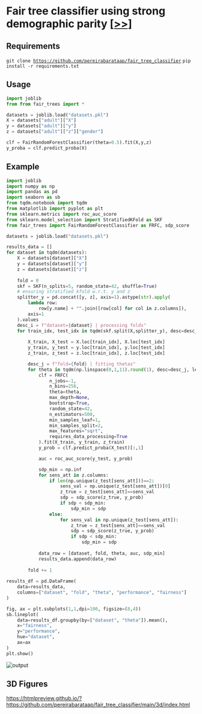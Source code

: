 # Fair tree classifier using strong demographic parity <a href="https://link.springer.com/article/10.1007/s10994-023-06376-z" target="blank">[>>]</a>

## Requirements
<code>git clone https://github.com/pereirabarataap/fair_tree_classifier</code>
<code>pip install -r requirements.txt</code>

## Usage
```python
import joblib
from from fair_trees import *

datasets = joblib.load("datasets.pkl")
X = datasets["adult"]["X"]
y = datasets["adult"]["y"]
z = datasets["adult"]["z"]["gender"]

clf = FairRandomForestClassifier(theta=0.5).fit(X,y,z)
y_proba = clf.predict_proba(X)
```
## Example
```python
import joblib
import numpy as np
import pandas as pd
import seaborn as sb
from tqdm.notebook import tqdm
from matplotlib import pyplot as plt
from sklearn.metrics import roc_auc_score
from sklearn.model_selection import StratifiedKFold as SKF
from fair_trees import FairRandomForestClassifier as FRFC, sdp_score

datasets = joblib.load("datasets.pkl")

results_data = []
for dataset in tqdm(datasets):
    X = datasets[dataset]["X"]
    y = datasets[dataset]["y"]
    z = datasets[dataset]["z"]
    
    fold = 0
    skf = SKF(n_splits=5, random_state=42, shuffle=True)
    # ensuring stratified kfold w.r.t. y and z
    splitter_y = pd.concat([y, z], axis=1).astype(str).apply(
        lambda row:
            row[y.name] + "".join([row[col] for col in z.columns]),
        axis=1
    ).values
    desc_i = f"dataset={dataset} | processing folds"
    for train_idx, test_idx in tqdm(skf.split(X,splitter_y), desc=desc_i, leave=False):
        
        X_train, X_test = X.loc[train_idx], X.loc[test_idx]
        y_train, y_test = y.loc[train_idx], y.loc[test_idx]
        z_train, z_test = z.loc[train_idx], z.loc[test_idx]

        desc_j = f"fold={fold} | fitting thetas"
        for theta in tqdm(np.linspace(0,1,11).round(1), desc=desc_j, leave=False):
            clf = FRFC(
                n_jobs=-1,
                n_bins=256,
                theta=theta,
                max_depth=None,
                bootstrap=True,
                random_state=42,
                n_estimators=500,
                min_samples_leaf=1,
                min_samples_split=2,
                max_features="sqrt",
                requires_data_processing=True
            ).fit(X_train, y_train, z_train)
            y_prob = clf.predict_proba(X_test)[:,1]

            auc = roc_auc_score(y_test, y_prob)

            sdp_min = np.inf
            for sens_att in z.columns:
                if len(np.unique(z_test[sens_att]))==2:
                    sens_val = np.unique(z_test[sens_att])[0]
                    z_true = z_test[sens_att]==sens_val
                    sdp = sdp_score(z_true, y_prob)
                    if sdp < sdp_min:
                        sdp_min = sdp
                else:
                    for sens_val in np.unique(z_test[sens_att]):
                        z_true = z_test[sens_att]==sens_val
                        sdp = sdp_score(z_true, y_prob)
                        if sdp < sdp_min:
                            sdp_min = sdp
            
            data_row = [dataset, fold, theta, auc, sdp_min]
            results_data.append(data_row)
            
        fold += 1
        
results_df = pd.DataFrame(
    data=results_data,
    columns=["dataset", "fold", "theta", "performance", "fairness"]
)

fig, ax = plt.subplots(1,1,dpi=100, figsize=(8,4))
sb.lineplot(
    data=results_df.groupby(by=["dataset", "theta"]).mean(),
    x="fairness",
    y="performance", 
    hue="dataset",
    ax=ax
)
plt.show()
```
![output](https://github.com/pereirabarataap/fair_tree_classifier/assets/15198092/b99d33db-f0c2-4715-84cd-d3af3808665b)


## 3D Figures
https://htmlpreview.github.io/?https://github.com/pereirabarataap/fair_tree_classifier/main/3d/index.html
